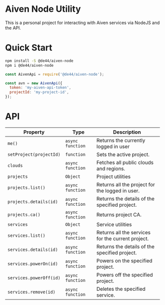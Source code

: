 # Aiven Node Utility

This is a personal project for interacting with Aiven services
via NodeJS and the API.

# Quick Start

```bash
npm install -S @de44/aiven-node
npm i @de44/aiven-node
```

```javascript
const AivenApi = require('@de44/aiven-node');

const avn = new AivenApi({
  token: 'my-aiven-api-token',
  projectId: 'my-project-id',
});
```

# API

| Property                | Type             | Description                                       |
| ----------------------- | ---------------- | ------------------------------------------------- |
| `me()`                  | `async function` | Returns the currently logged in user              |
| `setProject(projectId)` | `function`       | Sets the active project.                          |
| `clouds`                | `async function` | Fetches all public clouds and regions.            |
| `projects`              | `Object`         | Project utilities                                 |
| `projects.list()`       | `async function` | Returns all the project for the logged in user.   |
| `projects.details(id)`  | `async function` | Returns the details of the specified project.     |
| `projects.ca()`         | `async function` | Returns project CA.                               |
| `services`              | `Object`         | Service utilities                                 |
| `services.list()`       | `async function` | Returns all the services for the current project. |
| `services.details(id)`  | `async function` | Returns the details of the specified project.     |
| `services.powerOn(id)`  | `async function` | Powers on the specified project.                  |
| `services.powerOff(id)` | `async function` | Powers off the specified project.                 |
| `services.remove(id)`   | `async function` | Deletes the specified service.                    |
